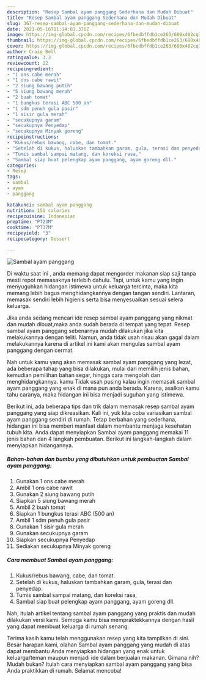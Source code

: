 ```yaml
---
description: "Resep Sambal ayam panggang Sederhana dan Mudah Dibuat"
title: "Resep Sambal ayam panggang Sederhana dan Mudah Dibuat"
slug: 367-resep-sambal-ayam-panggang-sederhana-dan-mudah-dibuat
date: 2021-05-16T11:14:01.376Z
image: https://img-global.cpcdn.com/recipes/6fbedbffdb1ce263/680x482cq70/sambal-ayam-panggang-foto-resep-utama.jpg
thumbnail: https://img-global.cpcdn.com/recipes/6fbedbffdb1ce263/680x482cq70/sambal-ayam-panggang-foto-resep-utama.jpg
cover: https://img-global.cpcdn.com/recipes/6fbedbffdb1ce263/680x482cq70/sambal-ayam-panggang-foto-resep-utama.jpg
author: Craig Bell
ratingvalue: 3.3
reviewcount: 12
recipeingredient:
- "1 ons cabe merah"
- "1 ons cabe rawit"
- "2 siung bawang putih"
- "5 siung bawang merah"
- "2 buah tomat"
- "1 bungkus terasi ABC 500 an"
- "1 sdm penuh gula pasir"
- "1 sisir gula merah"
- "secukupnya garam"
- "secukupnya Penyedap"
- "secukupnya Minyak goreng"
recipeinstructions:
- "Kukus/rebus bawang, cabe, dan tomat."
- "Setelah di kukus, haluskan tambahkan garam, gula, terasi dan penyedap."
- "Tumis sambal sampai matang, dan koreksi rasa,"
- "Sambal siap buat pelengkap ayam panggang, ayam goreng dll."
categories:
- Resep
tags:
- sambal
- ayam
- panggang

katakunci: sambal ayam panggang 
nutrition: 151 calories
recipecuisine: Indonesian
preptime: "PT23M"
cooktime: "PT37M"
recipeyield: "3"
recipecategory: Dessert

---
```



![Sambal ayam panggang](https://img-global.cpcdn.com/recipes/6fbedbffdb1ce263/680x482cq70/sambal-ayam-panggang-foto-resep-utama.jpg)

Di waktu  saat ini , anda memang dapat mengorder makanan siap saji tanpa mesti repot memasaknya terlebih dahulu. Tapi, untuk kamu yang ingin menyuguhkan hidangan istimewa untuk keluarga tercinta, maka kita memang lebih bagus menghidangkannya dengan tangan sendiri. Lantaran, memasak sendiri lebih higienis serta bisa menyesuaikan sesuai selera keluarga.

Jika anda sedang mencari ide resep sambal ayam panggang yang nikmat dan mudah dibuat,maka anda sudah berada di tempat yang tepat. Resep sambal ayam panggang  sebenarnya mudah dilakukan jika kita melakukannya dengan teliti. Namun, anda tidak usah risau akan gagal dalam melakukannya 
karena di artikel ini kami akan mengulas sambal ayam panggang dengan cermat.  



Nah untuk kamu yang akan memasak sambal ayam panggang yang lezat, ada beberapa tahap yang bisa dilakukan, mulai dari memilih jenis bahan, kemudian pemilihan bahan segar, hingga cara mengolah dan menghidangkannya. kamu Tidak usah pusing kalau ingin memasak sambal ayam panggang yang enak di mana pun anda berada. Karena, asalkan kamu  tahu caranya, maka hidangan ini bisa menjadi suguhan yang istimewa.

Berikut ini, ada beberapa tips dan trik dalam memasak resep sambal ayam panggang yang siap dikreasikan. Kali ini, yuk kita coba variasikan sambal ayam panggang sendiri di rumah. Tetap berbahan yang sederhana, hidangan ini bisa memberi manfaat dalam membantu menjaga kesehatan tubuh kita. Anda dapat menyiapkan Sambal ayam panggang memakai 11 jenis bahan dan 4 langkah pembuatan. Berikut ini langkah-langkah dalam menyiapkan hidangannya.

<!--inarticleads1-->

##### Bahan-bahan dan bumbu yang dibutuhkan untuk pembuatan Sambal ayam panggang:

1. Gunakan 1 ons cabe merah
1. Ambil 1 ons cabe rawit
1. Gunakan 2 siung bawang putih
1. Siapkan 5 siung bawang merah
1. Ambil 2 buah tomat
1. Siapkan 1 bungkus terasi ABC (500 an)
1. Ambil 1 sdm penuh gula pasir
1. Gunakan 1 sisir gula merah
1. Gunakan secukupnya garam
1. Siapkan secukupnya Penyedap
1. Sediakan secukupnya Minyak goreng




<!--inarticleads2-->

##### Cara membuat Sambal ayam panggang:

1. Kukus/rebus bawang, cabe, dan tomat.
1. Setelah di kukus, haluskan tambahkan garam, gula, terasi dan penyedap.
1. Tumis sambal sampai matang, dan koreksi rasa,
1. Sambal siap buat pelengkap ayam panggang, ayam goreng dll.




Nah, itulah artikel tentang  sambal ayam panggang  yang praktis dan mudah dilakukan versi kami. Semoga kamu bisa mempraktekkannya dengan hasil yang dapat membuat keluarga di rumah senang. 

Terima kasih kamu telah menggunakan resep yang kita tampilkan di sini. Besar harapan kami, olahan  Sambal ayam panggang yang mudah di atas dapat membantu Anda menyiapkan hidangan yang enak untuk keluarga/teman maupun menjadi ide dalam berjualan makanan. Gimana nih? Mudah bukan? Itulah cara menyiapkan sambal ayam panggang yang bisa Anda praktikkan di rumah. Selamat mencoba!

